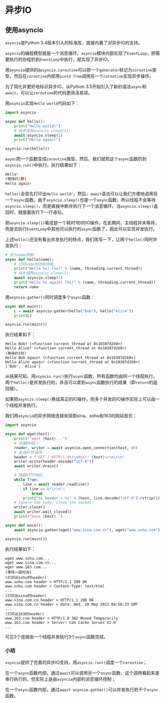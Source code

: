 # 异步IO



## 使用asyncio

`asyncio`是Python 3.4版本引入的标准库，直接内置了对异步IO的支持。

`asyncio`的编程模型就是一个消息循环。`asyncio`模块内部实现了`EventLoop`，把需要执行的协程扔到`EventLoop`中执行，就实现了异步IO。

用`asyncio`提供的`@asyncio.coroutine`可以把一个`generator`标记为`coroutine`类型，然后在`coroutine`内部用`yield from`调用另一个`coroutine`实现异步操作。

为了简化并更好地标识异步IO，从Python 3.5开始引入了新的语法`async`和`await`，可以让`coroutine`的代码更简洁易读。

用`asyncio`实现`Hello world`代码如下：

```python
import asyncio

async def hello():
    print("Hello world!")
    # 异步调用asyncio.sleep(1):
    await asyncio.sleep(1)
    print("Hello again!")

asyncio.run(hello())
```

`async`把一个函数变成`coroutine`类型，然后，我们就把这个`async`函数扔到`asyncio.run()`中执行。执行结果如下：

```python
Hello!
(等待约1秒)
Hello again!
```

`hello()`会首先打印出`Hello world!`，然后，`await`语法可以让我们方便地调用另一个`async`函数。由于`asyncio.sleep()`也是一个`async`函数，所以线程不会等待`asyncio.sleep()`，而是直接中断并执行下一个消息循环。当`asyncio.sleep()`返回时，就接着执行下一行语句。

把`asyncio.sleep(1)`看成是一个耗时1秒的IO操作，在此期间，主线程并未等待，而是去执行`EventLoop`中其他可以执行的`async`函数了，因此可以实现并发执行。

上述`hello()`还没有看出并发执行的特点，我们改写一下，让两个`hello()`同时并发执行：

```python
# 传入name参数:
async def hello(name):
    # 打印name和当前线程:
    print("Hello %s! (%s)" % (name, threading.current_thread))
    # 异步调用asyncio.sleep(1):
    await asyncio.sleep(1)
    print("Hello %s again! (%s)" % (name, threading.current_thread))
    return name
```

用`asyncio.gather()`同时调度多个`async`函数：

```python
async def main():
    L = await asyncio.gather(hello("Bob"), hello("Alice"))
    print(L)

asyncio.run(main())
```

执行结果如下：

```plain
Hello Bob! (<function current_thread at 0x10387d260>)
Hello Alice! (<function current_thread at 0x10387d260>)
(等待约1秒)
Hello Bob again! (<function current_thread at 0x10387d260>)
Hello Alice again! (<function current_thread at 0x10387d260>)
['Bob', 'Alice']
```

从结果可知，用`asyncio.run()`执行`async`函数，所有函数均由同一个线程执行。两个`hello()`是并发执行的，并且可以拿到`async`函数执行的结果（即`return`的返回值）。

如果把`asyncio.sleep()`换成真正的IO操作，则多个并发的IO操作实际上可以由一个线程并发执行。

我们用`asyncio`的异步网络连接来获取sina、sohu和163的网站首页：

```python
import asyncio

async def wget(host):
    print(f"wget {host}...")
    # 连接80端口:
    reader, writer = await asyncio.open_connection(host, 80)
    # 发送HTTP请求:
    header = f"GET / HTTP/1.0\r\nHost: {host}\r\n\r\n"
    writer.write(header.encode("utf-8"))
    await writer.drain()

    # 读取HTTP响应:
    while True:
        line = await reader.readline()
        if line == b"\r\n":
            break
        print("%s header > %s" % (host, line.decode("utf-8").rstrip()))
    # Ignore the body, close the socket
    writer.close()
    await writer.wait_closed()
    print(f"Done {host}.")

async def main():
    await asyncio.gather(wget("www.sina.com.cn"), wget("www.sohu.com"), wget("www.163.com"))

asyncio.run(main())
```

执行结果如下：

```plain
wget www.sohu.com...
wget www.sina.com.cn...
wget www.163.com...
(等待一段时间)
(打印出sohu的header)
www.sohu.com header > HTTP/1.1 200 OK
www.sohu.com header > Content-Type: text/html
...
(打印出sina的header)
www.sina.com.cn header > HTTP/1.1 200 OK
www.sina.com.cn header > Date: Wed, 20 May 2015 04:56:33 GMT
...
(打印出163的header)
www.163.com header > HTTP/1.0 302 Moved Temporarily
www.163.com header > Server: Cdn Cache Server V2.0
...
```

可见3个连接由一个线程并发执行3个`async`函数完成。

### 小结

`asyncio`提供了完善的异步IO支持，用`asyncio.run()`调度一个`coroutine`；

在一个`async`函数内部，通过`await`可以调用另一个`async`函数，这个调用看起来是串行执行的，但实际上是由`asyncio`内部的消息循环控制；

在一个`async`函数内部，通过`await asyncio.gather()`可以并发执行若干个`async`函数。



















